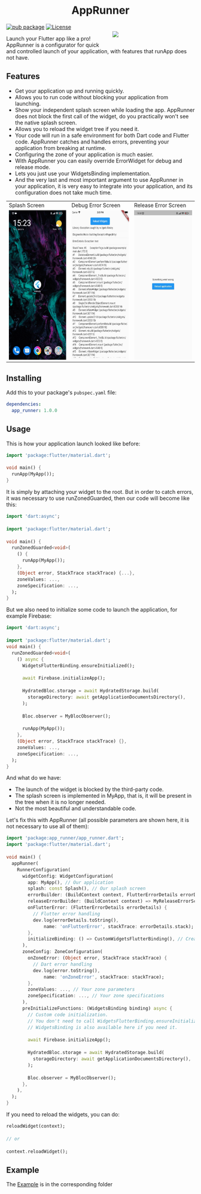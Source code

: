 <h1 align="center">AppRunner</h1>

<a href="https://madbrains.ru/"><img src="https://firebasestorage.googleapis.com/v0/b/mad-brains-web.appspot.com/o/logo.png?alt=media" width="200" align="right" style="margin: 20px;"/></a>

[![pub package](https://img.shields.io/pub/v/app_runner.svg)](https://pub.dartlang.org/packages/app_runner)
[![License](https://img.shields.io/badge/license-MIT-blue.svg)](https://opensource.org/licenses/MIT)

Launch your Flutter app like a pro! AppRunner is a configurator for quick and controlled launch of your application, with features that runApp does not have.

## Features
* Get your application up and running quickly.
* Allows you to run code without blocking your application from launching.
* Show your independent splash screen while loading the app. AppRunner does not block the first call of the widget, do you practically won't see the native splash screen.
* Allows you to reload the widget tree if you need it.
* Your code will run in a safe environment for both Dart code and Flutter code. AppRunner catches and handles errors, preventing your application from breaking at runtime.
* Configuring the zone of your application is much easier.
* With AppRunner you can easily override ErrorWidget for debug and release mode.
* Lets you just use your WidgetsBinding implementation.
* And the very last and most important argument to use AppRunner in your application, it is very easy to integrate into your application, and its configuration does not take much time.

<table>
  <tr>
    <td>Splash Screen</td>
    <td>Debug Error Screen</td>
    <td>Release Error Screen</td>
  </tr>
  <tr>
    <td><img src="docs/assets/run.gif" width=200 height=400 alt="run" /></td>
    <td><img src="docs/assets/debug-error.jpg" width=200 height=400 alt="debug-error" /></td>
    <td><img src="docs/assets/release-error.jpg" width=200 height=400 alt="release-error" /></td>
  </tr>
</table>

## Installing
Add this to your package's `pubspec.yaml` file:
```yaml
dependencies:
  app_runner: 1.0.0
```

## Usage

This is how your application launch looked like before:
```dart
import 'package:flutter/material.dart';

void main() {
  runApp(MyApp());
}
```

It is simply by attaching your widget to the root. But in order to catch errors, it was necessary to use runZonedGuarded, then our code will become like this:
```dart
import 'dart:async';

import 'package:flutter/material.dart';

void main() {
  runZonedGuarded<void>(
    () {
      runApp(MyApp());
    },
    (Object error, StackTrace stackTrace) {...},
    zoneValues: ...,
    zoneSpecification: ...,
  );
}
```

But we also need to initialize some code to launch the application, for example Firebase:
```dart
import 'dart:async';

import 'package:flutter/material.dart';
void main() {
  runZonedGuarded<void>(
    () async {
      WidgetsFlutterBinding.ensureInitialized();

      await Firebase.initializeApp();

      HydratedBloc.storage = await HydratedStorage.build(
        storageDirectory: await getApplicationDocumentsDirectory(),
      );

      Bloc.observer = MyBlocObserver();

      runApp(MyApp());
    },
    (Object error, StackTrace stackTrace) {},
    zoneValues: ...,
    zoneSpecification: ...,
  );
}
```

And what do we have:
* The launch of the widget is blocked by the third-party code.
* The splash screen is implemented in MyApp, that is, it will be present in the tree when it is no longer needed.
* Not the most beautiful and understandable code.

Let's fix this with AppRunner (all possible parameters are shown here, it is not necessary to use all of them):
```dart
import 'package:app_runner/app_runner.dart';
import 'package:flutter/material.dart';

void main() {
  appRunner(
    RunnerConfiguration(
      widgetConfig: WidgetConfiguration(
        app: MyApp(), // Our application
        splash: const Splash(), // Our splash screen
        errorBuilder: (BuildContext context, FlutterErrorDetails errorDetails) => MyErrorScreen(errorDetails), // Our flutter error screen during debugging
        releaseErrorBuilder: (BuildContext context) => MyReleaseErrorScreen(), // Our flutter error screen during release
        onFlutterError: (FlutterErrorDetails errorDetails) {
          // Flutter error handling
          dev.log(errorDetails.toString(),
              name: 'onFlutterError', stackTrace: errorDetails.stack);
        },
        initializeBinding: () => CustomWidgetsFlutterBinding(), // Creating your WidgetsFlutterBinding
      ),
      zoneConfig: ZoneConfiguration(
        onZoneError: (Object error, StackTrace stackTrace) {
          // Dart error handling
          dev.log(error.toString(),
              name: 'onZoneError', stackTrace: stackTrace);
        },
        zoneValues: ..., // Your zone parameters
        zoneSpecification: ..., // Your zone specifications
      ),
      preInitializeFunctions: (WidgetsBinding binding) async {
        // Custom code initialization.
        // You don't need to call WidgetsFlutterBinding.ensureInitialized();
        // WidgetsBinding is also available here if you need it.

        await Firebase.initializeApp();

        HydratedBloc.storage = await HydratedStorage.build(
          storageDirectory: await getApplicationDocumentsDirectory(),
        );

        Bloc.observer = MyBlocObserver();
      },
    ),
  );
}
```

If you need to reload the widgets, you can do:
```dart
reloadWidget(context);

// or

context.reloadWidget();
```

## Example
The [Example][example] is in the corresponding folder

[example]: https://github.com/MadBrains/App-Runner-Flutter/tree/main/example/